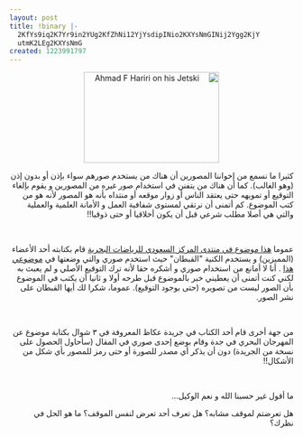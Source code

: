 ```yaml
---
layout: post
title: !binary |-
  2KfYs9iq2K7Yr9in2YUg2KfZhNi12YjYsdipINio2KXYsNmGINij2Ygg2KjY
  utmK2LEg2KXYsNmG
created: 1223991797
---
```

<p style="text-align: center;direction: rtl;"><a href="http://www.flickr.com/photos/7876001@N04/1610124998/"><img height="161" width="240" alt="Ahmad F Hariri on his Jetski" src="http://farm3.static.flickr.com/2032/1610124998_6bfda417b1_m.jpg" /></a></p>
<p style="direction: rtl; text-align: right;">كثيرا ما نسمع من إخواننا المصورين أن هناك من يستخدم صورهم سواء بإذن أو بدون إذن (وهو الغالب). كما أن هناك من يتفنن في استخدام صور غيره من المصورين و يقوم بإلغاء التوقيع أو تمويهه حتى يعتقد الناس أو زوار موقعه أو منتداه بأنه هو المصور لأنه هو من كتب الموضوع. كم أتمنى أن نرتقي لمستوى شفافية العمل و الأمانة العلمية والعملية والتي هي أصلا مطلب شرعي قبل أن يكون أخلاقيا أو حتى ذوقيا!!</p>
<p style="direction: rtl; text-align: right;">&nbsp;</p>
<p style="direction: rtl; text-align: right;">عموما <a href="http://swsc2.com/vb/showthread.php?t=62">هذا موضوع في منتدى المركز السعودي للرياضات البحرية</a> قام بكتابته أحد الأعضاء (المميزين) و يستخدم الكنية &quot;القبطان&quot; حيث استخدم صوري والتي وضعتها في <a href="http://yousef.raffah.com/node/248">موضوعي هذا</a> . أنا لا أمانع من استخدام صوري و أشكره حقا لأنه ترك التوقيع الأصلي و لم يعبث به لكني كنت أتمنى أن يعطيني خبر بالموضوع قبل طرحه أولا و ثانيا أن يكتب في الموضوع بأن الصور ليست من تصويره (حتى بوجود التوقيع). عموما، شكرا لك أيها القبطان على نشر الصور.</p>
<p style="direction: rtl; text-align: right;">&nbsp;</p>
<p style="direction: rtl; text-align: right;">من جهة أخرى قام أحد الكتاب في جريدة عكاظ المعروفة في ٣ شوال بكتابة موضوع عن المهرجان البحري في جدة وقام بوضع إحدى صوري في المقال (سأحاول الحصول على نسخة من الجريدة) دون أن يذكر أي مصدر للصورة أو حتى رمز للمصور بأي شكل من الأشكال!!</p>
<p style="direction: rtl; text-align: right;">&nbsp;</p>
<p style="direction: rtl; text-align: right;">ما أقول غير حسبنا الله و نعم الوكيل...</p>
<p style="direction: rtl; text-align: right;">هل تعرضتم لموقف مشابه؟ هل تعرف أحد تعرض لنفس الموقف؟ ما هو الحل في نظرك؟</p>
<!--break-->
<div>&nbsp;</div>
